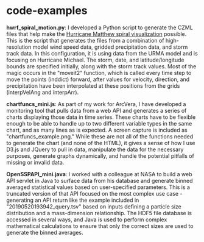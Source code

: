 # code-examples

**hwrf_spiral_motion.py**:
I developed a Python script to generate the CZML files that help make the [Hurricane Matthew spiral visualization](https://storm.pps.eosdis.nasa.gov/storm/cesium/SpiralLongMatthew.html) possible. This is the script that generates the files from a combination of high-resolution model wind speed data, gridded precipitation data, and storm track data. In this configuration, it is using data from the URMA model and is focusing on Hurricane Michael. The storm, date, and latitude/longitude bounds are specified initially, along with the storm track values. Most of the magic occurs in the "moveit2" function, which is called every time step to move the points (inddict) forward, after values for velocity, direction, and precipitation have been interpolated at these positions from the grids (interpVelAng and interpArr).

**chartfuncs_mini.js**:
As part of my work for ArcVera, I have developed a monitoring tool that pulls data from a web API and generates a series of charts displaying those data in time series. These charts have to be flexible enough to be able to handle up to two different variable types in the same chart, and as many lines as is expected. A screen capture is included as "chartfuncs_example.png." While these are not all of the functions needed to generate the chart (and none of the HTML), it gives a sense of how I use D3.js and JQuery to pull in data, manipulate the data for the necessary purposes, generate graphs dynamically, and handle the potential pitfalls of missing or invalid data.

**OpenSSPAPI_mini.java**:
I worked with a colleague at NASA to build a web API servlet in Java to surface data from his database and generate binned averaged statistical values based on user-specified parameters. This is a truncated version of that API focused on the most complex use case - generating an API return like the example included in "20190520193942_query.tsv" based on inputs defining a particle size distribution and a mass-dimension relationship. The HDF5 file database is accessed in several ways, and Java is used to perform complex mathematical calculations to ensure that only the correct sizes are used to generate the binned averages.
